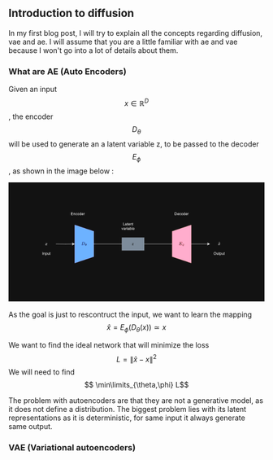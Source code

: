 

## Introduction to diffusion 

In my first blog post, I will try to explain all the concepts regarding diffusion, vae and ae. I will assume that you are a little familiar with ae and vae because I won't go into a lot of details about them.

### What are AE (Auto Encoders) 

Given an input $$x\in \mathbb{R}^D$$, the encoder $$D_{\theta}$$ will be used to generate an a latent variable z, to be passed to the decoder $$E_{\phi}$$, as shown in the image below  :

![image](/images/AE.png)

As the goal is just to rescontruct the input, we want to learn the mapping 
$$\hat{x}=E_{\phi}(D_{\theta}(x)) \simeq x$$ 

We want to find the ideal network that will minimize the loss $$ L=\|\hat{x} - x\|^2$$ 
We will need to find 
$$ \min\limits_{\theta,\phi} L$$

The problem with autoencoders are that they are not a generative model, as it does not define a distribution. The biggest problem lies with its latent representations as it is deterministic, for same input it always generate same output.

### VAE (Variational autoencoders)